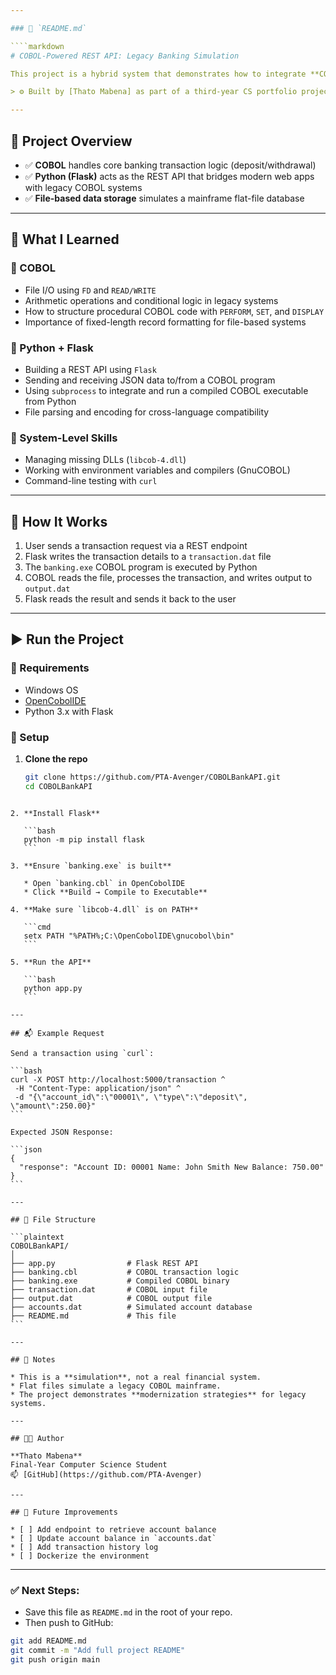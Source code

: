 ```yaml
---

### 📁 `README.md`

````markdown
# COBOL-Powered REST API: Legacy Banking Simulation

This project is a hybrid system that demonstrates how to integrate **COBOL**, a legacy programming language, with a modern **Python Flask REST API** to simulate a banking system.

> ⚙️ Built by [Thato Mabena] as part of a third-year CS portfolio project.

---
```


## 📌 Project Overview

- ✅ **COBOL** handles core banking transaction logic (deposit/withdrawal)
- ✅ **Python (Flask)** acts as the REST API that bridges modern web apps with legacy COBOL systems
- ✅ **File-based data storage** simulates a mainframe flat-file database

---

## 🧠 What I Learned

### 🔹 COBOL
- File I/O using `FD` and `READ/WRITE`
- Arithmetic operations and conditional logic in legacy systems
- How to structure procedural COBOL code with `PERFORM`, `SET`, and `DISPLAY`
- Importance of fixed-length record formatting for file-based systems

### 🔹 Python + Flask
- Building a REST API using `Flask`
- Sending and receiving JSON data to/from a COBOL program
- Using `subprocess` to integrate and run a compiled COBOL executable from Python
- File parsing and encoding for cross-language compatibility

### 🔹 System-Level Skills
- Managing missing DLLs (`libcob-4.dll`)
- Working with environment variables and compilers (GnuCOBOL)
- Command-line testing with `curl`

---

## 🧪 How It Works

1. User sends a transaction request via a REST endpoint
2. Flask writes the transaction details to a `transaction.dat` file
3. The `banking.exe` COBOL program is executed by Python
4. COBOL reads the file, processes the transaction, and writes output to `output.dat`
5. Flask reads the result and sends it back to the user

---

## ▶️ Run the Project

### 📂 Requirements
- Windows OS
- [OpenCobolIDE](https://open-cobol.sourceforge.io/)
- Python 3.x with Flask

### 🔧 Setup

1. **Clone the repo**
   ```bash
   git clone https://github.com/PTA-Avenger/COBOLBankAPI.git
   cd COBOLBankAPI
````

2. **Install Flask**

   ```bash
   python -m pip install flask
   ```

3. **Ensure `banking.exe` is built**

   * Open `banking.cbl` in OpenCobolIDE
   * Click **Build → Compile to Executable**

4. **Make sure `libcob-4.dll` is on PATH**

   ```cmd
   setx PATH "%PATH%;C:\OpenCobolIDE\gnucobol\bin"
   ```

5. **Run the API**

   ```bash
   python app.py
   ```

---

## 📬 Example Request

Send a transaction using `curl`:

```bash
curl -X POST http://localhost:5000/transaction ^
 -H "Content-Type: application/json" ^
 -d "{\"account_id\":\"00001\", \"type\":\"deposit\", \"amount\":250.00}"
```

Expected JSON Response:

```json
{
  "response": "Account ID: 00001 Name: John Smith New Balance: 750.00"
}
```

---

## 📄 File Structure

```plaintext
COBOLBankAPI/
│
├── app.py                # Flask REST API
├── banking.cbl           # COBOL transaction logic
├── banking.exe           # Compiled COBOL binary
├── transaction.dat       # COBOL input file
├── output.dat            # COBOL output file
├── accounts.dat          # Simulated account database
├── README.md             # This file
```

---

## 🔐 Notes

* This is a **simulation**, not a real financial system.
* Flat files simulate a legacy COBOL mainframe.
* The project demonstrates **modernization strategies** for legacy systems.

---

## 👨‍💻 Author

**Thato Mabena**
Final-Year Computer Science Student
📫 [GitHub](https://github.com/PTA-Avenger)

---

## 🏁 Future Improvements

* [ ] Add endpoint to retrieve account balance
* [ ] Update account balance in `accounts.dat`
* [ ] Add transaction history log
* [ ] Dockerize the environment

````

---

### ✅ Next Steps:

- Save this file as `README.md` in the root of your repo.
- Then push to GitHub:

```bash
git add README.md
git commit -m "Add full project README"
git push origin main
````
